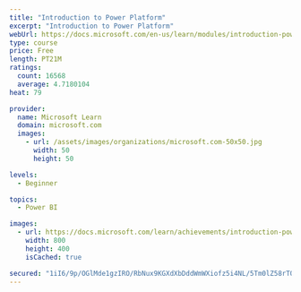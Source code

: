 ```yaml
---
title: "Introduction to Power Platform"
excerpt: "Introduction to Power Platform"
webUrl: https://docs.microsoft.com/en-us/learn/modules/introduction-power-platform/
type: course
price: Free
length: PT21M
ratings:
  count: 16568
  average: 4.7180104
heat: 79

provider:
  name: Microsoft Learn
  domain: microsoft.com
  images:
    - url: /assets/images/organizations/microsoft.com-50x50.jpg
      width: 50
      height: 50

levels:
  - Beginner

topics:
  - Power BI

images:
  - url: https://docs.microsoft.com/learn/achievements/introduction-power-platform-social.png
    width: 800
    height: 400
    isCached: true

secured: "1iI6/9p/OGlMde1gzIRO/RbNux9KGXdXbDddWmWXiofz5i4NL/5Tm0lZ58rTOdtbnR75kO/I2vcL1aOjO9Cox0Hj5DgdfxlipXPXi/tpxkBagZ/TKd9WZSoixht4kyCVrx+zLRw0JS/N1B9BMunRt8eIb//K791GfdqFRLO3r+oEYpK/MkTw40UNppDsBjsRVe46zt00TTmPTmoHgxJZnqvXNZZuweoqJR9OTUw2R3+h2MiWjhxxCMhecYoRWJrX9Tbef+AtMOfM6zRRlAQ8CUVUsbGM3DesU2UQvz5RiG0tIxuV6Fx9IXXXcLQ3Hg/9yrzNqdyvHbimietZdNB+PnBMDMQb9i00D1+sTOxcjzrq+zUBUxD7gIVKh0vfnYVkcTWaEfllsX+ZNkLVRH/PhHhpDfqRa6dhmX++Xxqae7zCp3X4SunZlsySH7WkNa90;gGw5BMgtneE0c5U6TuV+TQ=="
---
```


